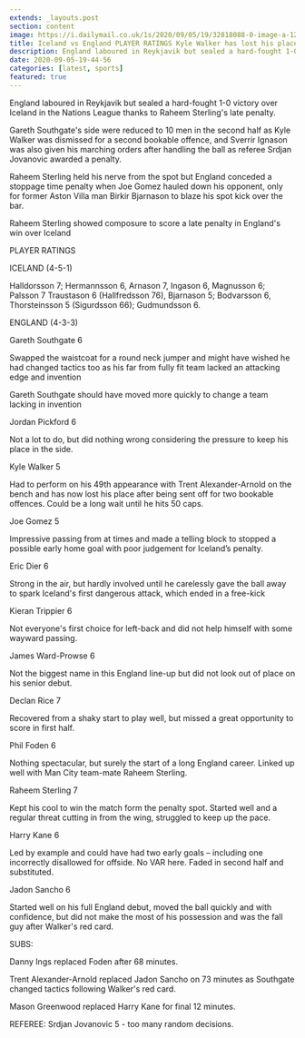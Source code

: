 ```yaml
---
extends: _layouts.post
section: content
image: https://i.dailymail.co.uk/1s/2020/09/05/19/32818088-0-image-a-12_1599331005615.jpg 
title: Iceland vs England PLAYER RATINGS Kyle Walker has lost his place after being sent off 
description: England laboured in Reykjavik but sealed a hard-fought 1-0 victory over Iceland in the Nations League thanks to Raheem Sterlings late penalty.  
date: 2020-09-05-19-44-56 
categories: [latest, sports] 
featured: true 
--- 
```

England laboured in Reykjavik but sealed a hard-fought 1-0 victory over Iceland in the Nations League thanks to Raheem Sterling's late penalty. 

Gareth Southgate's side were reduced to 10 men in the second half as Kyle Walker was dismissed for a second bookable offence, and Sverrir Ignason was also given his marching orders after handling the ball as referee Srdjan Jovanovic awarded a penalty. 

Raheem Sterling held his nerve from the spot but England conceded a stoppage time penalty when Joe Gomez hauled down his opponent, only for former Aston Villa man Birkir Bjarnason to blaze his spot kick over the bar.

Raheem Sterling showed composure to score a late penalty in England's win over Iceland

PLAYER RATINGS 

ICELAND (4-5-1) 

Halldorsson 7; Hermannsson 6, Arnason 7, Ingason 6, Magnusson 6; Palsson 7 Traustason 6 (Hallfredsson 76), Bjarnason 5; Bodvarsson 6, Thorsteinsson 5 (Sigurdsson 66); Gudmundsson 6.

ENGLAND (4-3-3)  

Gareth Southgate 6

Swapped the waistcoat for a round neck jumper and might have wished he had changed tactics too as his far from fully fit team lacked an attacking edge and invention

Gareth Southgate should have moved more quickly to change a team lacking in invention

Jordan Pickford 6

Not a lot to do, but did nothing wrong considering the pressure to keep his place in the side.

Kyle Walker 5

Had to perform on his 49th appearance with Trent Alexander-Arnold on the bench and has now lost his place after being sent off for two bookable offences. Could be a long wait until he hits 50 caps.

Joe Gomez 5

Impressive passing from at times and made a telling block to stopped a possible early home goal with poor judgement for Iceland’s penalty.

Eric Dier 6

Strong in the air, but hardly involved until he carelessly gave the ball away to spark Iceland's first dangerous attack, which ended in a free-kick

Kieran Trippier 6

Not everyone's first choice for left-back and did not help himself with some wayward passing.



James Ward-Prowse 6

Not the biggest name in this England line-up but did not look out of place on his senior debut.

Declan Rice 7

Recovered from a shaky start to play well, but missed a great opportunity to score in first half.



Phil Foden 6

Nothing spectacular, but surely the start of a long England career. Linked up well with Man City team-mate Raheem Sterling.

Raheem Sterling 7

Kept his cool to win the match form the penalty spot. Started well and a regular threat cutting in from the wing, struggled to keep up the pace.

Harry Kane 6

Led by example and could have had two early goals – including one incorrectly disallowed for offside. No VAR here. Faded in second half and substituted.



Jadon Sancho 6

Started well on his full England debut, moved the ball quickly and with confidence, but did not make the most of his possession and was the fall guy after Walker's red card.

SUBS:

Danny Ings replaced Foden after 68 minutes.

Trent Alexander-Arnold replaced Jadon Sancho on 73 minutes as Southgate changed tactics following Walker's red card.

Mason Greenwood replaced Harry Kane for final 12 minutes.

REFEREE: Srdjan Jovanovic 5 - too many random decisions.

